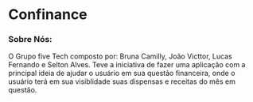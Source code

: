 # Confinance

### Sobre Nós:
O Grupo five Tech composto por:
 Bruna Camilly, João Victtor, Lucas Fernando e Selton Alves.
 Teve a iniciativa de fazer uma aplicação com a principal ideia de ajudar o usuário em sua questão financeira, onde o usuário terá em sua visiblidade suas dispensas e receitas do mês em questão.